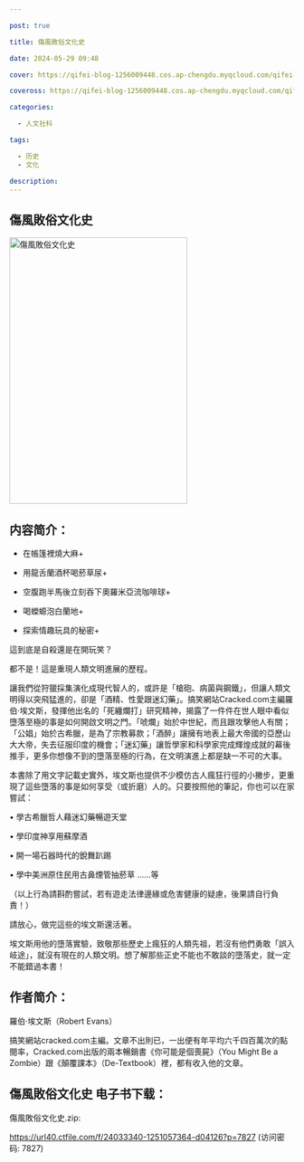 ```yaml
---

post: true

title: 傷風敗俗文化史

date: 2024-05-29 09:48

cover: https://qifei-blog-1256009448.cos.ap-chengdu.myqcloud.com/qifei-blog/65cd76329f345e8d031764ee.jpg

coveross: https://qifei-blog-1256009448.cos.ap-chengdu.myqcloud.com/qifei-blog/65cd76329f345e8d031764ee.jpg

categories:

  - 人文社科

tags:

  - 历史
  - 文化

description:
---
```




## 傷風敗俗文化史
<img alt=" 傷風敗俗文化史" class="aligncenter loading" data-was-processed="true" decoding="async" fetchpriority="high" height="471" src="https://qifei-blog-1256009448.cos.ap-chengdu.myqcloud.com/qifei-blog/65cd76329f345e8d031764ee.jpg " style="cursor: zoom-in;" width="314"/>

## 内容简介：

+ 在帳篷裡燒大麻+

+ 用龍舌蘭酒杯喝菸草尿+

+ 空腹跑半馬後立刻吞下奧羅米亞流咖啡球+

+ 喝蠑螈泡白蘭地+

+ 探索情趣玩具的秘密+

這到底是自殺還是在開玩笑？

都不是！這是重現人類文明進展的歷程。

讓我們從狩獵採集演化成現代智人的，或許是「槍砲、病菌與鋼鐵」，但讓人類文明得以突飛猛進的，卻是「酒精、性愛跟迷幻藥」。搞笑網站Cracked.com主編羅伯‧埃文斯，發揮他出名的「死纏爛打」研究精神，揭露了一件件在世人眼中看似墮落至極的事是如何開啟文明之門。「唬爛」始於中世紀，而且跟攻擊他人有關；「公娼」始於古希臘，是為了宗教募款；「酒醉」讓擁有地表上最大帝國的亞歷山大大帝，失去征服印度的機會；「迷幻藥」讓哲學家和科學家完成輝煌成就的幕後推手，更多你想像不到的墮落至極的行為，在文明演進上都是缺一不可的大事。

本書除了用文字記載史實外，埃文斯也提供不少模仿古人瘋狂行徑的小撇步，更重現了這些墮落的事是如何享受（或折磨）人的。只要按照他的筆記，你也可以在家嘗試：

• 學古希臘哲人藉迷幻藥暢遊天堂

• 學印度神享用蘇摩酒

• 開一場石器時代的銳舞趴踢

• 學中美洲原住民用古鼻煙管抽菸草 ……等

（以上行為請斟酌嘗試，若有遊走法律邊緣或危害健康的疑慮，後果請自行負責！）

請放心，做完這些的埃文斯還活著。

埃文斯用他的墮落實驗，致敬那些歷史上瘋狂的人類先祖，若沒有他們勇敢「誤入岐途」，就沒有現在的人類文明。想了解那些正史不能也不敢談的墮落史，就一定不能錯過本書！

## 作者简介：

羅伯‧埃文斯（Robert Evans）

搞笑網站cracked.com主編。文章不出則已，一出便有年平均六千四百萬次的點閱率，Cracked.com出版的兩本暢銷書《你可能是個喪屍》（You Might Be a Zombie）跟《顛覆課本》（De-Textbook）裡，都有收入他的文章。

## 傷風敗俗文化史 电子书下载：



傷風敗俗文化史.zip: 

https://url40.ctfile.com/f/24033340-1251057364-d04126?p=7827 (访问密码: 7827)
